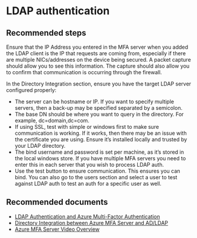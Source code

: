 <properties  
    pageTitle="MFA Server (On-Premises)/LDAP authentication" 
    description="LDAP authentication" 
    service="microsoft.aad" 
    resource="Microsoft_AAD_IAM" 
    authors="kgremban" 
    displayOrder="240"
    selfHelpType="resource" 
    supportTopicIds="" 
    resourceTags="mfa_overview"
    productPesIds="" 
    cloudEnvironments="public" 
    	articleId="449db255-7710-4c4c-a678-ffd5c73d702c"
	ownershipId="AzureIdentity_User"
/> 
# LDAP authentication 

## **Recommended steps** 
<!---Loc Comment: Could you help to review the metadata? It displays incorrectly.--->

Ensure that the IP Address you entered in the MFA server when you added the LDAP client is the IP that requests are coming from, especially if there are multiple NICs/addresses on the device being secured.  A packet capture should allow you to see this information. The capture should also allow you to confirm that communication is occurring through the firewall. 

In the Directory Integration section, ensure you have the target LDAP server configured properly:
   
- The server can be hostname or IP. If you want to specify multiple servers, then a back-up may be specified separated by a semicolon. 
- The base DN should be where you want to query in the directory. For example, dc=domain,dc=com. 
- If using SSL, test with simple or windows first to make sure communication is working.  If it works, then there may be an issue with the certificate you are using. Ensure it’s installed locally and trusted by your LDAP directory. 
- The bind username and password is set per machine, as it’s stored in the local windows store.  If you have multiple MFA servers you need to enter this in each server that you wish to process LDAP auth. 
- Use the test button to ensure communication.  This ensures you can bind.  You can also go to the users section and select a user to test against LDAP auth to test an auth for a specific user as well. 

## **Recommended documents** 

- [LDAP Authentication and Azure Multi-Factor Authentication](https://docs.microsoft.com/azure/multi-factor-authentication/multi-factor-authentication-get-started-server-ldap)  
- [Directory Integration between Azure MFA Server and AD/LDAP](https://docs.microsoft.com/azure/multi-factor-authentication/multi-factor-authentication-get-started-server-dirint)  
- [Azure MFA Server Video Overview](https://azure.microsoft.com/resources/videos/multi-factor-authentication-server)  
